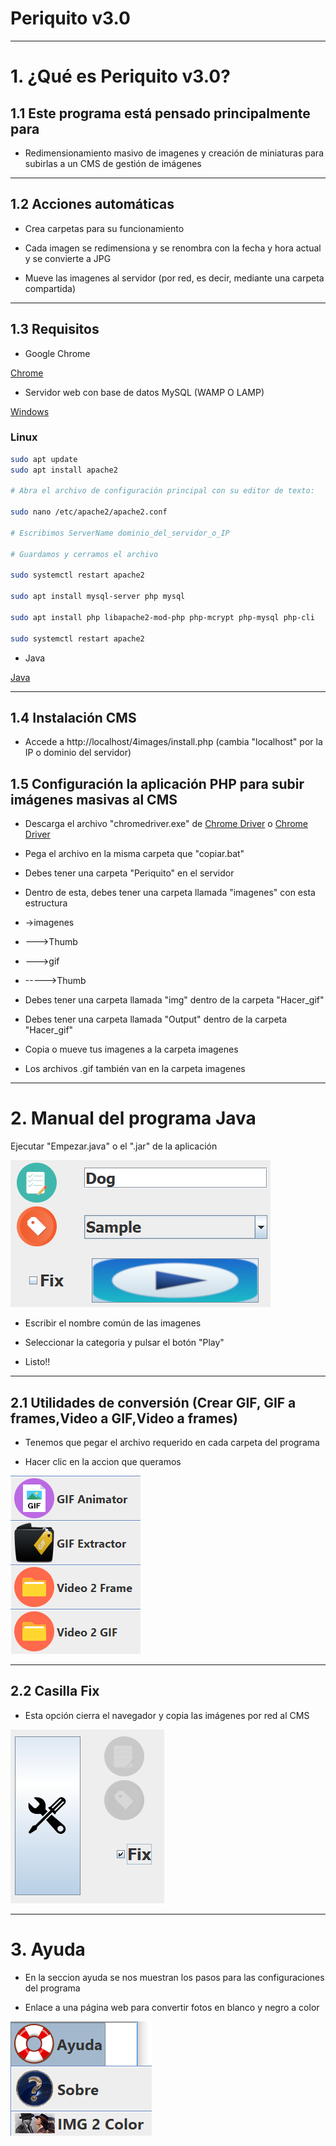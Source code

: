 # Periquito v3.0

---

# 1. ¿Qué es Periquito v3.0?

## 1.1 Este programa está pensado principalmente para

- Redimensionamiento masivo de imagenes y creación de miniaturas para subirlas a un CMS de gestión de imágenes 

---

## 1.2 Acciones automáticas

- Crea carpetas para su funcionamiento

- Cada imagen se redimensiona y se renombra con la fecha y hora actual y se convierte a JPG 

- Mueve las imagenes al servidor (por red, es decir, mediante una carpeta compartida)

---

## 1.3 Requisitos

- Google Chrome

[Chrome](https://www.google.com/intl/es_ALL/chrome/)

- Servidor web con base de datos MySQL (WAMP O LAMP)

[Windows](http://prdownloads.sourceforge.net/appserv/appserv-win32-8.6.0.exe?download)

### Linux
~~~bash
sudo apt update
sudo apt install apache2

# Abra el archivo de configuración principal con su editor de texto:

sudo nano /etc/apache2/apache2.conf

# Escribimos ServerName dominio_del_servidor_o_IP 

# Guardamos y cerramos el archivo

sudo systemctl restart apache2

sudo apt install mysql-server php mysql

sudo apt install php libapache2-mod-php php-mcrypt php-mysql php-cli

sudo systemctl restart apache2
~~~

- Java

[Java](https://www.java.com/es/download/)

----

## 1.4 Instalación CMS

- Accede a http://localhost/4images/install.php (cambia "localhost" por la IP o dominio del servidor)

## 1.5 Configuración la aplicación PHP para subir imágenes masivas al CMS

- Descarga el archivo "chromedriver.exe" de [Chrome Driver](http://chromedriver.chromium.org/downloads) o [Chrome Driver](https://sites.google.com/a/chromium.org/chromedriver/downloads)

- Pega el archivo en la misma carpeta que "copiar.bat"

- Debes tener una carpeta "Periquito" en el servidor

- Dentro de esta, debes tener una carpeta llamada "imagenes" con esta estructura

- ->imagenes
- --->Thumb
- --->gif
- ----->Thumb

- Debes tener una carpeta llamada "img" dentro de la carpeta "Hacer_gif"

- Debes tener una carpeta llamada "Output" dentro de la carpeta "Hacer_gif"

- Copia o mueve tus imagenes a la carpeta imagenes

- Los archivos .gif también van en la carpeta imagenes

----

# 2. Manual del programa Java

Ejecutar "Empezar.java" o el ".jar" de la aplicación

![Preview](previews/0.png)

- Escribir el nombre común de las imagenes

- Seleccionar la categoria y pulsar el botón "Play"

- Listo!!

----

## 2.1 Utilidades de conversión (Crear GIF, GIF a frames,Video a GIF,Video a frames)

- Tenemos que pegar el archivo requerido en cada carpeta del programa

- Hacer clic en la accion que queramos

![Preview](previews/2.png)

----

## 2.2 Casilla Fix

- Esta opción cierra el navegador y copia las imágenes por red al CMS

![Preview](previews/1.png)

----

# 3. Ayuda

- En la seccion ayuda se nos muestran los pasos para las configuraciones del programa

- Enlace a una página web para convertir fotos en blanco y negro a color

![Preview](previews/3.png)
